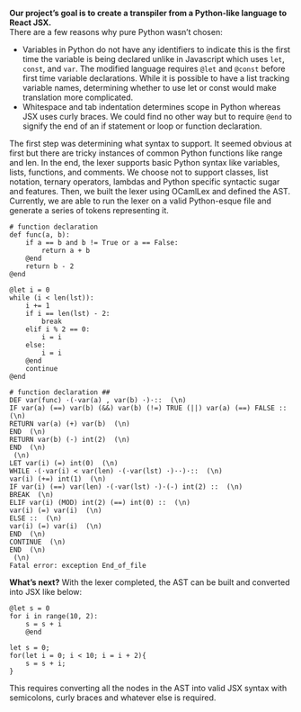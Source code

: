 **Our project’s goal is to create a transpiler from a Python-like language to React JSX.**\
There are a few reasons why pure Python wasn’t chosen:
- Variables in Python do not have any identifiers to indicate this is the first time the variable is being declared unlike in Javascript which uses `let`, `const`, and `var`. The modified language requires `@let` and `@const` before first time variable declarations. While it is possible to have a list tracking variable names, determining whether to use let or const would make translation more complicated. 
- Whitespace and tab indentation determines scope in Python whereas JSX uses curly braces. We could find no other way but to require `@end` to signify the end of an if statement or loop or function declaration.

The first step was determining what syntax to support. It seemed obvious at first but there are tricky instances of common Python functions like range and len. In the end, the lexer supports basic Python syntax like variables, lists, functions, and comments. We choose not to support classes, list notation, ternary operators, lambdas and Python specific syntactic sugar and features. Then, we built the lexer using OCamlLex and defined the AST. Currently, we are able to run the lexer on a valid Python-esque file and generate a series of tokens representing it.
```
# function declaration
def func(a, b):
    if a == b and b != True or a == False:
        return a + b
    @end
    return b - 2
@end

@let i = 0
while (i < len(lst)):
    i += 1
    if i == len(lst) - 2:
        break
    elif i % 2 == 0:
        i = i
    else:
        i = i
    @end
    continue
@end
```

```
# function declaration ##
DEF var(func) ·(·var(a) , var(b) ·)·::  (\n)
IF var(a) (==) var(b) (&&) var(b) (!=) TRUE (||) var(a) (==) FALSE ::  (\n)
RETURN var(a) (+) var(b)  (\n)
END  (\n)
RETURN var(b) (-) int(2)  (\n)
END  (\n)
 (\n)
LET var(i) (=) int(0)  (\n)
WHILE ·(·var(i) < var(len) ·(·var(lst) ·)··)·::  (\n)
var(i) (+=) int(1)  (\n)
IF var(i) (==) var(len) ·(·var(lst) ·)·(-) int(2) ::  (\n)
BREAK  (\n)
ELIF var(i) (MOD) int(2) (==) int(0) ::  (\n)
var(i) (=) var(i)  (\n)
ELSE ::  (\n)
var(i) (=) var(i)  (\n)
END  (\n)
CONTINUE  (\n)
END  (\n)
 (\n)
Fatal error: exception End_of_file
```

**What’s next?** With the lexer completed, the AST can be built and converted into JSX like below:
```
@let s = 0
for i in range(10, 2):
	s = s + i
	@end
```
```
let s = 0;
for(let i = 0; i < 10; i = i + 2){
	s = s + i;
}
```

This requires converting all the nodes in the AST into valid JSX syntax with semicolons, curly braces and whatever else is required. 
